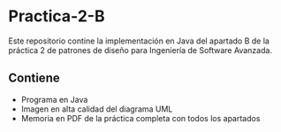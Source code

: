 # Practica-2-B

Este repositorio contine la implementación en Java del apartado B de la práctica 2 de patrones de diseño para Ingeniería de Software Avanzada.

## Contiene
* Programa en Java
* Imagen en alta calidad del diagrama UML
* Memoria en PDF de la práctica completa con todos los apartados
